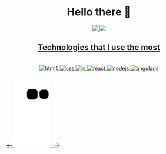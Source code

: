   <div align="center">
   <h1> Hello there 👋 </h1>
  </div>

  <div align="center">
    <a href="https://github.com/Sampai0z">
    <img height="180em" src="https://github-readme-stats.vercel.app/api?username=Sampai0z&show_icons=true&theme=light&include_all_commits=true&count_private=true"/>
    <img height="180em" src="https://github-readme-stats.vercel.app/api/top-langs/?username=Sampai0z&layout=compact&langs_count=7&theme=light"/>
  </div>
  
  <div align="center">
   <h2>Technologies that I use the most</h2>
  </div>
  
  <div style="display: inline_block" align="center"><br>
    <img align="center" alt="html5" src="https://img.shields.io/badge/HTML5-E34F26?style=for-the-badge&logo=html5&logoColor=white" />
    <img align="center" alt="css" src="https://img.shields.io/badge/CSS3-1572B6?style=for-the-badge&logo=css3&logoColor=white" />
    <img align="center" alt="js" src="https://img.shields.io/badge/JavaScript-F7DF1E?style=for-the-badge&logo=javascript&logoColor=black" />
    <img align="center" alt="react" src="https://img.shields.io/badge/React-20232A?style=for-the-badge&logo=react&logoColor=61DAFB" />
    <img align="center" alt="nodejs" src="https://img.shields.io/badge/Node.js-43853D?style=for-the-badge&logo=node.js&logoColor=white" />
    <img align="center" alt="angularjs" src="https://img.shields.io/badge/Angular-DD0031?style=for-the-badge&logo=angular&logoColor=white" />
  </div>

 <-- ![Snake animation](https://github.com/Sampai0z/Sampai0z/blob/output/github-contribution-grid-snake.svg) !-->

